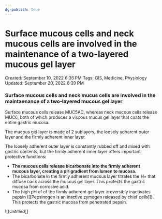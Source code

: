 ```yaml
---
dg-publish: true
---
```


# Surface mucous cells and neck mucous cells are involved in the maintenance of a two-layered mucous gel layer

Created: September 10, 2022 6:36 PM
Tags: GIS, Medicine, Physiology
Updated: September 20, 2022 6:39 PM

### Surface mucous cells and neck mucus cells are involved in the maintaenance of a two-layered mucous gel layer

Surface mucous cells release MUC5AC, whereas neck mucous cells release MUC6, both of which produces a viscous mucus gel layer that coats the entire gastric mucosa.

The mucous gel layer is made of 2 sublayers, the loosely adherent outer layer and the firmly adherent inner layer.

The loosely adherent outer layer is constantly rubbed off and mixed with gastric contents, but the firmly adherent inner layer offers important protective functions:

- **The mucous cells release bicarbonate into the firmly adherent mucous layer, creating a pH gradient from lumen to mucosa.**
- The bicarbonate in the firmly adherent mucous layer titrates the H+ that diffuse back across the mucous gel layer. This protects the gastric mucosa from corrosive acid.
- The high pH of of the firmly adherent gel layer irreversibly inactivates pepsin ([[Pepsinogen is an inactive zymogen released by chief cells]]). This protects the gastric mucosa from penetrated pepsin.

![[Untitled]]